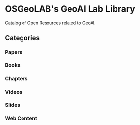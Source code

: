 # OSGeoLAB's GeoAI Lab Library
Catalog of Open Resources related to GeoAI.

## Categories

### Papers
### Books
### Chapters
### Videos
### Slides
### Web Content
